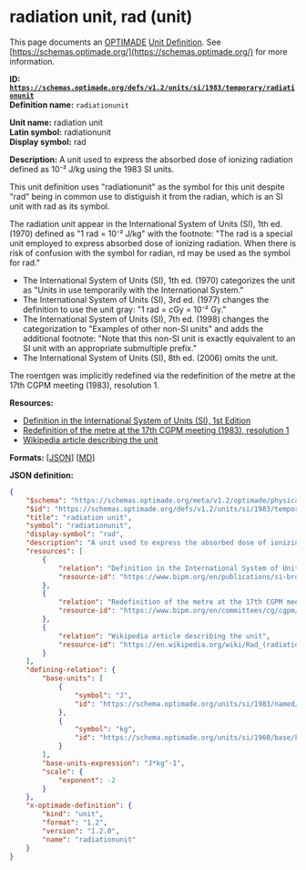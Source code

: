 # radiation unit, rad (unit)

This page documents an [OPTIMADE](https://www.optimade.org/) [Unit Definition](https://schemas.optimade.org/#definitions). See [https://schemas.optimade.org/](https://schemas.optimade.org/) for more information.

**ID: [`https://schemas.optimade.org/defs/v1.2/units/si/1983/temporary/radiationunit`](https://schemas.optimade.org/defs/v1.2/units/si/1983/temporary/radiationunit.md)**  
**Definition name:** `radiationunit`

**Unit name:** radiation unit  
**Latin symbol:** radiationunit  
**Display symbol:** rad  
  
**Description:** A unit used to express the absorbed dose of ionizing radiation defined as 10⁻² J/kg using the 1983 SI units.

This unit definition uses "radiationunit" as the symbol for this unit despite "rad" being in common use to distiguish it from the radian, which is an SI unit with rad as its symbol.

The radiation unit appear in the International System of Units (SI), 1th ed. (1970) defined as "1 rad = 10⁻² J/kg" with the footnote: "The rad is a special unit employed to express absorbed dose of ionizing radiation. When there is risk of confusion with the symbol for radian, rd may be used as the symbol for rad."

- The International System of Units (SI), 1th ed. (1970) categorizes the unit as "Units in use temporarily with the International System."
- The International System of Units (SI), 3rd ed. (1977) changes the definition to use the unit gray: "1 rad = cGy = 10⁻² Gy."
- The International System of Units (SI), 7th ed. (1998) changes the categorization to "Examples of other non-SI units" and adds the additional footnote: "Note that this non-SI unit is exactly equivalent to an SI unit with an appropriate submultiple prefix."
- The International System of Units (SI), 8th ed. (2006) omits the unit.

The roentgen was implicitly redefined via the redefinition of the metre at the 17th CGPM meeting (1983), resolution 1.

**Resources:**

- [Definition in the International System of Units (SI), 1st Edition](https://www.bipm.org/en/publications/si-brochure)
- [Redefinition of the metre at the 17th CGPM meeting (1983), resolution 1](https://www.bipm.org/en/committees/cg/cgpm/17-1983/resolution-1)
- [Wikipedia article describing the unit](https://en.wikipedia.org/wiki/Rad_(radiation_unit))


**Formats:** [[JSON](radiationunit.json)] [[MD](radiationunit.md)]

**JSON definition:**

``` json
{
    "$schema": "https://schemas.optimade.org/meta/v1.2/optimade/physical_unit_definition.md",
    "$id": "https://schemas.optimade.org/defs/v1.2/units/si/1983/temporary/radiationunit",
    "title": "radiation unit",
    "symbol": "radiationunit",
    "display-symbol": "rad",
    "description": "A unit used to express the absorbed dose of ionizing radiation defined as 10\u207b\u00b2 J/kg using the 1983 SI units.\n\nThis unit definition uses \"radiationunit\" as the symbol for this unit despite \"rad\" being in common use to distiguish it from the radian, which is an SI unit with rad as its symbol.\n\nThe radiation unit appear in the International System of Units (SI), 1th ed. (1970) defined as \"1 rad = 10\u207b\u00b2 J/kg\" with the footnote: \"The rad is a special unit employed to express absorbed dose of ionizing radiation. When there is risk of confusion with the symbol for radian, rd may be used as the symbol for rad.\"\n\n- The International System of Units (SI), 1th ed. (1970) categorizes the unit as \"Units in use temporarily with the International System.\"\n- The International System of Units (SI), 3rd ed. (1977) changes the definition to use the unit gray: \"1 rad = cGy = 10\u207b\u00b2 Gy.\"\n- The International System of Units (SI), 7th ed. (1998) changes the categorization to \"Examples of other non-SI units\" and adds the additional footnote: \"Note that this non-SI unit is exactly equivalent to an SI unit with an appropriate submultiple prefix.\"\n- The International System of Units (SI), 8th ed. (2006) omits the unit.\n\nThe roentgen was implicitly redefined via the redefinition of the metre at the 17th CGPM meeting (1983), resolution 1.",
    "resources": [
        {
            "relation": "Definition in the International System of Units (SI), 1st Edition",
            "resource-id": "https://www.bipm.org/en/publications/si-brochure"
        },
        {
            "relation": "Redefinition of the metre at the 17th CGPM meeting (1983), resolution 1",
            "resource-id": "https://www.bipm.org/en/committees/cg/cgpm/17-1983/resolution-1"
        },
        {
            "relation": "Wikipedia article describing the unit",
            "resource-id": "https://en.wikipedia.org/wiki/Rad_(radiation_unit)"
        }
    ],
    "defining-relation": {
        "base-units": [
            {
                "symbol": "J",
                "id": "https://schema.optimade.org/units/si/1983/named/joule"
            },
            {
                "symbol": "kg",
                "id": "https://schema.optimade.org/units/si/1960/base/kilogram"
            }
        ],
        "base-units-expression": "J*kg^-1",
        "scale": {
            "exponent": -2
        }
    },
    "x-optimade-definition": {
        "kind": "unit",
        "format": "1.2",
        "version": "1.2.0",
        "name": "radiationunit"
    }
}
```